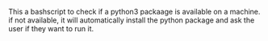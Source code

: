 This a bashscript to check if a python3 packaage is available on a machine. if not available, it will automatically install the python package and ask the user if they want to run it.
